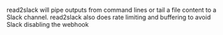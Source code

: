 read2slack will pipe outputs from command lines or tail a file content to a Slack channel.  read2slack also does rate limiting and buffering to avoid Slack disabling the webhook
